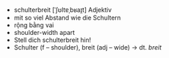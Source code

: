 - schulterbreit	[ˈʃʊltɐˌbʁaɪ̯t]	Adjektiv	
- mit so viel Abstand wie die Schultern
- rộng bằng vai
- shoulder-width apart
- Stell dich schulterbreit hin!
- Schulter (f – shoulder), breit (adj – wide)	→ dt. *breit*